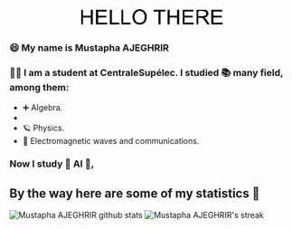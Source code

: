 <img src="/HELLO_THERE/HELLO_THERE.gif" alt="Hello world" style="display:block; margin-left:auto; margin-right: auto ; width: 50%">

### :smile: My name is Mustapha AJEGHRIR

### :man_student: I am a student at CentraleSupélec. I studied :books: many field, among them: 

* :heavy_plus_sign: Algebra.
* 
* :ringed_planet: Physics.
* :signal_strength: Electromagnetic waves and communications.

### Now I study :robot: ​AI​ :robot:,  ​ 





## By the way here are some of my statistics 🚀
![Mustapha AJEGHRIR github stats](https://github-readme-stats.vercel.app/api?username=Mustapha-AJEGHRIR&show_icons=true&theme=tokyonight)
![Mustapha AJEGHRIR's streak](https://github-readme-streak-stats.herokuapp.com/?user=Mustapha-AJEGHRIR&theme=tokyonight)
